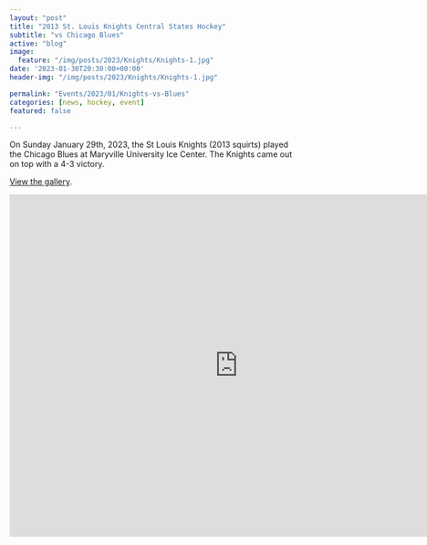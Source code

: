 ```yaml
---
layout: "post"
title: "2013 St. Louis Knights Central States Hockey"
subtitle: "vs Chicago Blues"
active: "blog"
image:
  feature: "/img/posts/2023/Knights/Knights-1.jpg"
date: '2023-01-30T20:30:00+00:00'
header-img: "/img/posts/2023/Knights/Knights-1.jpg"

permalink: "Events/2023/01/Knights-vs-Blues"
categories: [news, hockey, event]
featured: false

---
```

On Sunday January 29th, 2023, the St Louis Knights (2013 squirts) played the Chicago Blues at Maryville University Ice Center. The Knights came out on top with a 4-3 victory.

[View the gallery](https://photos.rainbowmarks.com/2023/Hockey/2013-Knights-vs-Chicago-Blues).

<iframe src="https://photos.rainbowmarks.com/frame/slideshow?key=NXgzFr&speed=3&transition=fade&autoStart=1&captions=0&navigation=0&playButton=0&randomize=0&transitionSpeed=2" width="800" height="600" frameborder="no" scrolling="no"></iframe>